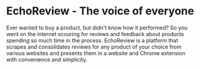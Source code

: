 # EchoReview - The voice of everyone
Ever wanted to buy a product, but didn't know how it performed? So you went on the internet scouring for reviews and feedback about products spending so much time in the process. EchoReview is a platform that scrapes and consolidates reviews for any product of your choice from various websites and presents them in a website and Chrome extension with convenience and simplicity.